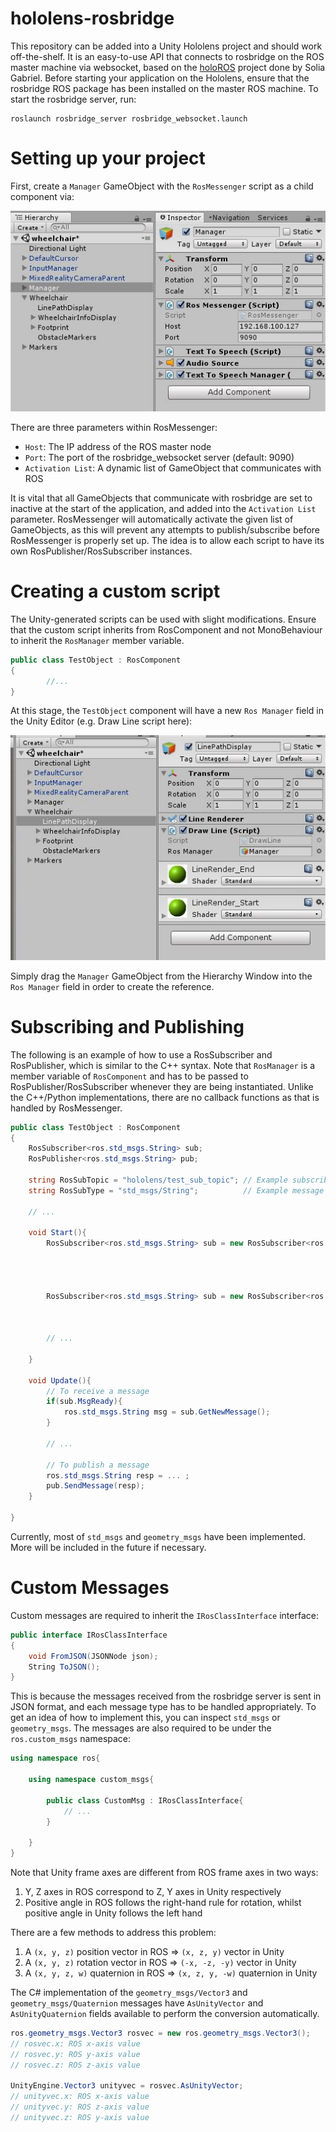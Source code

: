 # hololens-rosbridge

This repository can be added into a Unity Hololens project and should work off-the-shelf.
It is an easy-to-use API that connects to rosbridge on the ROS master machine via websocket, based on the [holoROS](https://github.com/soliagabriel/holoROS) project done by Solia Gabriel.
Before starting your application on the Hololens, ensure that the rosbridge ROS package has been installed on the master ROS machine. To start the rosbridge server, run:
```
roslaunch rosbridge_server rosbridge_websocket.launch
```

# Setting up your project

First, create a `Manager` GameObject with the `RosMessenger` script as a child component via:

![](images/rosmanager.JPG)

There are three parameters within RosMessenger:
* `Host`: The IP address of the ROS master node
* `Port`: The port of the rosbridge_websocket server (default: 9090)
* `Activation List`: A dynamic list of GameObject that communicates with ROS

It is vital that all GameObjects that communicate with rosbridge are set to inactive at the start of the application, and added into the `Activation List` parameter. RosMessenger will automatically activate the given list of GameObjects, as this will prevent any attempts to publish/subscribe before RosMessenger is properly set up. The idea is to allow each script to have its own RosPublisher/RosSubscriber instances.

# Creating a custom script

The Unity-generated scripts can be used with slight modifications.
Ensure that the custom script inherits from RosComponent and not MonoBehaviour to inherit the `RosManager` member variable. 

```csharp
public class TestObject : RosComponent
{
        //...
}
```

At this stage, the `TestObject` component will have a new `Ros Manager` field in the Unity Editor (e.g. Draw Line script here):

![](images/setup.JPG)

Simply drag the `Manager` GameObject from the Hierarchy Window into the `Ros Manager` field in order to create the reference.

# Subscribing and Publishing

The following is an example of how to use a RosSubscriber and RosPublisher, which is similar to the C++ syntax. Note that `RosManager` is a member variable of `RosComponent` and has to be passed to RosPublisher/RosSubscriber whenever they are being instantiated. Unlike the C++/Python implementations, there are no callback functions as that is handled by RosMessenger.

```csharp
public class TestObject : RosComponent
{
    RosSubscriber<ros.std_msgs.String> sub;
    RosPublisher<ros.std_msgs.String> pub;

    string RosSubTopic = "hololens/test_sub_topic"; // Example subscribed topic
    string RosSubType = "std_msgs/String";          // Example message type

    // ...

    void Start(){
        RosSubscriber<ros.std_msgs.String> sub = new RosSubscriber<ros.std_msgs.String>(RosManager,
                                                                                        SubName,
                                                                                        RosSubTopic,
                                                                                        RosSubType);

        RosSubscriber<ros.std_msgs.String> sub = new RosSubscriber<ros.std_msgs.String>(RosManager,
                                                                                        PubName,
                                                                                        RosPubTopic,
                                                                                        RosPubType);
        // ...

    }

    void Update(){ 
        // To receive a message
        if(sub.MsgReady){
            ros.std_msgs.String msg = sub.GetNewMessage();
        }

        // ...
        
        // To publish a message
        ros.std_msgs.String resp = ... ;
        pub.SendMessage(resp);
    }

}
```

Currently, most of `std_msgs` and `geometry_msgs` have been implemented. More will be included in the future if necessary.

# Custom Messages

Custom messages are required to inherit the `IRosClassInterface` interface:

```csharp
public interface IRosClassInterface
{
    void FromJSON(JSONNode json);
    String ToJSON();
}
```
This is because the messages received from the rosbridge server is sent in JSON format, and each message type has to be handled appropriately. To get an idea of how to implement this, you can inspect `std_msgs` or `geometry_msgs`. The messages are also required to be under the `ros.custom_msgs` namespace:

```csharp
using namespace ros{

    using namespace custom_msgs{

        public class CustomMsg : IRosClassInterface{
            // ...
        }

    }
}
```

Note that Unity frame axes are different from ROS frame axes in two ways:
1. Y, Z axes in ROS correspond to Z, Y axes in Unity respectively
2. Positive angle in ROS follows the right-hand rule for rotation, whilst positive angle in Unity follows the left hand

There are a few methods to address this problem: 
1. A `(x, y, z)` position vector in ROS => `(x, z, y)` vector in Unity
2. A `(x, y, z)` rotation vector in ROS => `(-x, -z, -y)` vector in Unity
3. A `(x, y, z, w)` quaternion in ROS => `(x, z, y, -w)` quaternion in Unity

The C# implementation of the `geometry_msgs/Vector3` and `geometry_msgs/Quaternion` messages have `AsUnityVector` and `AsUnityQuaternion` fields available to perform the conversion automatically. 

```csharp
ros.geometry_msgs.Vector3 rosvec = new ros.geometry_msgs.Vector3();
// rosvec.x: ROS x-axis value
// rosvec.y: ROS y-axis value
// rosvec.z: ROS z-axis value

UnityEngine.Vector3 unityvec = rosvec.AsUnityVector;
// unityvec.x: ROS x-axis value
// unityvec.y: ROS z-axis value
// unityvec.z: ROS y-axis value
```


























